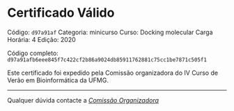 # Certificado Válido

Código: `d97a91af`
Categoria: minicurso
Curso: Docking molecular
Carga Horária: 4
Edição: 2020


Código completo: `d97a91afb6eee845f7c422cf2b86a9024db85911762881c75cc1be7871c505f1`


Este certificado foi expedido pela Comissão organizadora do IV Curso de Verão em Bioinformática da UFMG.

----

Qualquer dúvida contacte a [_Comissão Organizadora_](<mailto:cursobioinfoufmg@gmail.com$subject=[Certificados]>)

